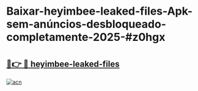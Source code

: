 # Baixar-heyimbee-leaked-files-Apk-sem-anúncios-desbloqueado-completamente-2025-#z0hgx

# <h2><a href="https://ainizakaria.my?title=heyimbee-leaked-files&ref=24M">🔗👉 🔴 heyimbee-leaked-files</a></h2>

[![acn](https://github.com/user-attachments/assets/0f9c940e-d8b0-45ae-aac7-cd30a18b3e1c)](https://ainizakaria.my?title=heyimbee-leaked-files&ref=24M)

